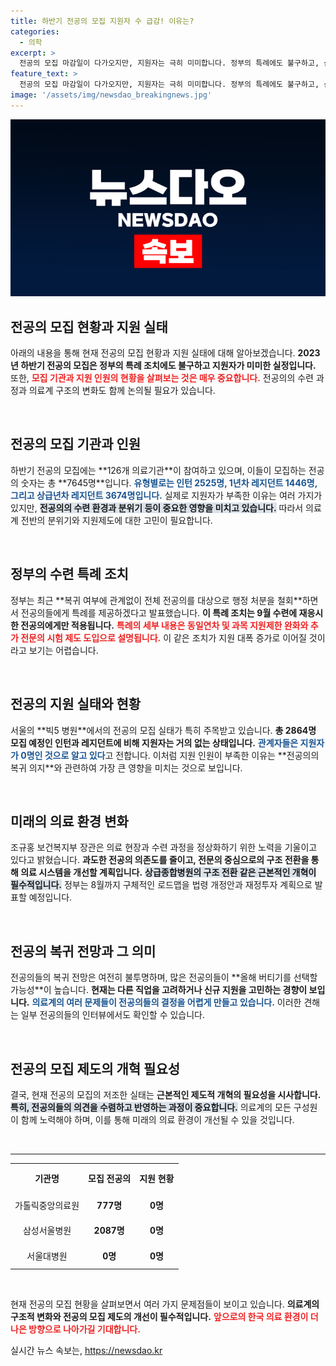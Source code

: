 ```yaml
---
title: 하반기 전공의 모집 지원자 수 급감! 이유는?
categories:
  - 의학
excerpt: >
  전공의 모집 마감일이 다가오지만, 지원자는 극히 미미합니다. 정부의 특례에도 불구하고, 산업 전반에서 돌아오려는 전공의가 없다는 현실. 의료계의 위기가 심화되고 있습니다. 클릭해서 자세히 알아보세요!
feature_text: >
  전공의 모집 마감일이 다가오지만, 지원자는 극히 미미합니다. 정부의 특례에도 불구하고, 산업 전반에서 돌아오려는 전공의가 없다는 현실. 의료계의 위기가 심화되고 있습니다. 클릭해서 자세히 알아보세요!
image: '/assets/img/newsdao_breakingnews.jpg'
---
```


<p><img src="/assets/img/newsdao_breakingnews.jpg" alt="implanttips 속보" /></p>

<h2 data-ke-size="size26">전공의 모집 현황과 지원 실태</h2>

<p data-ke-size="size16">아래의 내용을 통해 현재 전공의 모집 현황과 지원 실태에 대해 알아보겠습니다. <b>2023년 하반기 전공의 모집은 정부의 특례 조치에도 불구하고 지원자가 미미한 실정입니다.</b> 또한, <b><span style="color: #ee2323;">모집 기관과 지원 인원의 현황을 살펴보는 것은 매우 중요합니다.</span></b> 전공의의 수련 과정과 의료계 구조의 변화도 함께 논의될 필요가 있습니다.</p>

<p data-ke-size="size16">&nbsp;</p>

<h2 data-ke-size="size26">전공의 모집 기관과 인원</h2>

<p data-ke-size="size16">하반기 전공의 모집에는 **126개 의료기관**이 참여하고 있으며, 이들이 모집하는 전공의 숫자는 총 **7645명**입니다. <b><span style="color: #1a5490;">유형별로는 인턴 2525명, 1년차 레지던트 1446명, 그리고 상급년차 레지던트 3674명입니다.</span></b> 실제로 지원자가 부족한 이유는 여러 가지가 있지만, <b><span style="background-color: #21538527;">전공의의 수련 환경과 분위기 등이 중요한 영향을 미치고 있습니다.</span></b> 따라서 의료계 전반의 분위기와 지원제도에 대한 고민이 필요합니다.</p>

<p data-ke-size="size16">&nbsp;</p>

<h2 data-ke-size="size26">정부의 수련 특례 조치</h2>

<p data-ke-size="size16">정부는 최근 **복귀 여부에 관계없이 전체 전공의를 대상으로 행정 처분을 철회**하면서 전공의들에게 특례를 제공하겠다고 발표했습니다. <b>이 특례 조치는 9월 수련에 재응시한 전공의에게만 적용됩니다.</b> <b><span style="color: #ee2323;">특례의 세부 내용은 동일연차 및 과목 지원제한 완화와 추가 전문의 시험 제도 도입으로 설명됩니다.</span></b> 이 같은 조치가 지원 대폭 증가로 이어질 것이라고 보기는 어렵습니다.</p>

<p data-ke-size="size16">&nbsp;</p>

<h2 data-ke-size="size26">전공의 지원 실태와 현황</h2>

<p data-ke-size="size16">서울의 **빅5 병원**에서의 전공의 모집 실태가 특히 주목받고 있습니다. <b>총 2864명 모집 예정인 인턴과 레지던트에 비해 지원자는 거의 없는 상태입니다.</b> <b><span style="color: #1a5490;">관계자들은 지원자가 0명인 것으로 알고 있다</span></b>고 전합니다. 이처럼 지원 인원이 부족한 이유는 **전공의의 복귀 의지**와 관련하여 가장 큰 영향을 미치는 것으로 보입니다.</p>

<p data-ke-size="size16">&nbsp;</p>

<h2 data-ke-size="size26">미래의 의료 환경 변화</h2>

<p data-ke-size="size16">조규홍 보건복지부 장관은 의료 현장과 수련 과정을 정상화하기 위한 노력을 기울이고 있다고 밝혔습니다. <b>과도한 전공의 의존도를 줄이고, 전문의 중심으로의 구조 전환을 통해 의료 시스템을 개선할 계획입니다.</b> <b><span style="background-color: #21538527;">상급종합병원의 구조 전환 같은 근본적인 개혁이 필수적입니다.</span></b> 정부는 8월까지 구체적인 로드맵을 법령 개정안과 재정투자 계획으로 발표할 예정입니다.</p>

<p data-ke-size="size16">&nbsp;</p>

<h2 data-ke-size="size26">전공의 복귀 전망과 그 의미</h2>

<p data-ke-size="size16">전공의들의 복귀 전망은 여전히 불투명하며, 많은 전공의들이 **올해 버티기를 선택할 가능성**이 높습니다. <b>현재는 다른 직업을 고려하거나 신규 지원을 고민하는 경향이 보입니다.</b> <b><span style="color: #1a5490;">의료계의 여러 문제들이 전공의들의 결정을 어렵게 만들고 있습니다.</span></b> 이러한 견해는 일부 전공의들의 인터뷰에서도 확인할 수 있습니다.</p>

<p data-ke-size="size16">&nbsp;</p>

<h2 data-ke-size="size26">전공의 모집 제도의 개혁 필요성</h2>

<p data-ke-size="size16">결국, 현재 전공의 모집의 저조한 실태는 <b>근본적인 제도적 개혁의 필요성을 시사합니다.</b> <b><span style="background-color: #21538527;">특히, 전공의들의 의견을 수렴하고 반영하는 과정이 중요합니다.</span></b> 의료계의 모든 구성원이 함께 노력해야 하며, 이를 통해 미래의 의료 환경이 개선될 수 있을 것입니다.</p>

<p data-ke-size="size16">&nbsp;</p>

<hr>

<table style="width: 100%;">
  <tr>
    <th style="text-align: center; height: 40px;"><b>기관명</b></th>
    <th style="text-align: center; height: 40px;"><b>모집 전공의</b></th>
    <th style="text-align: center; height: 40px;"><b>지원 현황</b></th>
  </tr>
  <tr>
    <td style="text-align: center; height: 35px;">가톨릭중앙의료원</td>
    <td style="text-align: center; height: 35px;"><b>777명</b></td>
    <td style="text-align: center; height: 35px;"><b>0명</b></td>
  </tr>
  <tr>
    <td style="text-align: center; height: 35px;">삼성서울병원</td>
    <td style="text-align: center; height: 35px;"><b>2087명</b></td>
    <td style="text-align: center; height: 35px;"><b>0명</b></td>
  </tr>
  <tr>
    <td style="text-align: center; height: 35px;">서울대병원</td>
    <td style="text-align: center; height: 35px;"><b>0명</b></td>
    <td style="text-align: center; height: 35px;"><b>0명</b></td>
  </tr>
</table>

<p data-ke-size="size16">&nbsp;</p>

<p data-ke-size="size16">현재 전공의 모집 현황을 살펴보면서 여러 가지 문제점들이 보이고 있습니다. <b>의료계의 구조적 변화와 전공의 모집 제도의 개선이 필수적입니다.</b> <b><span style="color: #ee2323;">앞으로의 한국 의료 환경이 더 나은 방향으로 나아가길 기대합니다.</span></b></p>
실시간 뉴스 속보는, <a href="https://newsdao.kr" rel="dofollow">https://newsdao.kr</a>


